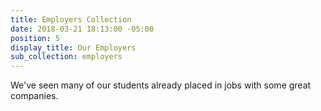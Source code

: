 ```yaml
---
title: Employers Collection
date: 2018-03-21 18:13:00 -05:00
position: 5
display_title: Our Employers
sub_collection: employers
---
```


We've seen many of our students already placed in jobs with some great companies.
